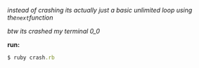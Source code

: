 _instead of crashing its actually just a basic unlimited loop using the`next`function_

_btw its crashed my terminal 0_0_

**run:**
```rb
$ ruby crash.rb
```
